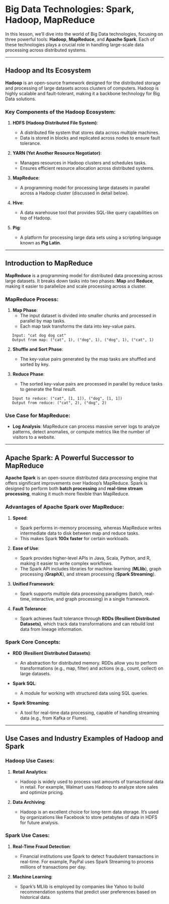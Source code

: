 
# Big Data Technologies: Spark, Hadoop, MapReduce

In this lesson, we’ll dive into the world of Big Data technologies, focusing on three powerful tools: **Hadoop**, **MapReduce**, and **Apache Spark**. Each of these technologies plays a crucial role in handling large-scale data processing across distributed systems.

---

## Hadoop and Its Ecosystem

**Hadoop** is an open-source framework designed for the distributed storage and processing of large datasets across clusters of computers. Hadoop is highly scalable and fault-tolerant, making it a backbone technology for Big Data solutions.

### Key Components of the Hadoop Ecosystem:
1. **HDFS (Hadoop Distributed File System)**:
   - A distributed file system that stores data across multiple machines.
   - Data is stored in blocks and replicated across nodes to ensure fault tolerance.
   
2. **YARN (Yet Another Resource Negotiator)**:
   - Manages resources in Hadoop clusters and schedules tasks.
   - Ensures efficient resource allocation across distributed systems.
   
3. **MapReduce**:
   - A programming model for processing large datasets in parallel across a Hadoop cluster (discussed in detail below).
   
4. **Hive**:
   - A data warehouse tool that provides SQL-like query capabilities on top of Hadoop.
   
5. **Pig**:
   - A platform for processing large data sets using a scripting language known as **Pig Latin**.

---

## Introduction to MapReduce

**MapReduce** is a programming model for distributed data processing across large datasets. It breaks down tasks into two phases: **Map** and **Reduce**, making it easier to parallelize and scale processing across a cluster.

### MapReduce Process:
1. **Map Phase**:
   - The input dataset is divided into smaller chunks and processed in parallel by map tasks.
   - Each map task transforms the data into key-value pairs.
   
```   Example: 
   Input: "cat dog dog cat"
   Output from map: ("cat", 1), ("dog", 1), ("dog", 1), ("cat", 1)
   ```
   
2. **Shuffle and Sort Phase**:
   - The key-value pairs generated by the map tasks are shuffled and sorted by key.
   
3. **Reduce Phase**:
   - The sorted key-value pairs are processed in parallel by reduce tasks to generate the final result.
   
```   Example:
   Input to reduce: ("cat", [1, 1]), ("dog", [1, 1])
   Output from reduce: ("cat", 2), ("dog", 2)
   ```

### Use Case for MapReduce:
- **Log Analysis**: MapReduce can process massive server logs to analyze patterns, detect anomalies, or compute metrics like the number of visitors to a website.

---

## Apache Spark: A Powerful Successor to MapReduce

**Apache Spark** is an open-source distributed data processing engine that offers significant improvements over Hadoop’s MapReduce. Spark is designed to perform both **batch processing** and **real-time stream processing**, making it much more flexible than MapReduce.

### Advantages of Apache Spark over MapReduce:
1. **Speed**:
   - Spark performs in-memory processing, whereas MapReduce writes intermediate data to disk between map and reduce tasks.
   - This makes Spark **100x faster** for certain workloads.
   
2. **Ease of Use**:
   - Spark provides higher-level APIs in Java, Scala, Python, and R, making it easier to write complex workflows.
   - The Spark API includes libraries for machine learning (**MLlib**), graph processing (**GraphX**), and stream processing (**Spark Streaming**).
   
3. **Unified Framework**:
   - Spark supports multiple data processing paradigms (batch, real-time, interactive, and graph processing) in a single framework.
   
4. **Fault Tolerance**:
   - Spark achieves fault tolerance through **RDDs (Resilient Distributed Datasets)**, which track data transformations and can rebuild lost data from lineage information.

### Spark Core Concepts:
- **RDD (Resilient Distributed Datasets)**:
  - An abstraction for distributed memory. RDDs allow you to perform transformations (e.g., map, filter) and actions (e.g., count, collect) on large datasets.
  
- **Spark SQL**:
  - A module for working with structured data using SQL queries.
  
- **Spark Streaming**:
  - A tool for real-time data processing, capable of handling streaming data (e.g., from Kafka or Flume).

---

## Use Cases and Industry Examples of Hadoop and Spark

### Hadoop Use Cases:
1. **Retail Analytics**:
   - Hadoop is widely used to process vast amounts of transactional data in retail. For example, Walmart uses Hadoop to analyze store sales and optimize pricing.
   
2. **Data Archiving**:
   - Hadoop is an excellent choice for long-term data storage. It’s used by organizations like Facebook to store petabytes of data in HDFS for future analysis.

### Spark Use Cases:
1. **Real-Time Fraud Detection**:
   - Financial institutions use Spark to detect fraudulent transactions in real-time. For example, PayPal uses Spark Streaming to process millions of transactions per day.
   
2. **Machine Learning**:
   - Spark’s MLlib is employed by companies like Yahoo to build recommendation systems that predict user preferences based on historical data.

